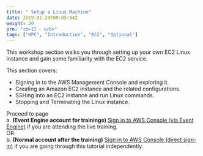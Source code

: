 ```yaml
---
title: " Setup a Linux Machine"
date: 2019-01-24T09:05:54Z
weight: 20
pre: "<b>II ⁃ </b>"
tags: ["HPC", "Introduction", "EC2", "Optional"]
---
```


This workshop section walks you through setting up your own EC2 Linux instance and gain some familiarity with the EC2 service.

This section covers:

- Signing in to the AWS Management Console and exploring it.
- Creating an Amazon EC2 instance and the related configurations.
- SSHing into an EC2 instance and run Linux commands.
- Stopping and Terminating the Linux instance.  

Proceed to page  
a.	**(Event Engine account for trainings)** [Sign in to AWS Console (via Event Engine)](http://slchen-lab-training.s3-website-ap-southeast-1.amazonaws.com/02-setup-ec2/02-eventengine.html) if you are attending the live training.  
OR  
b.	**(Normal account after the training)** [Sign in to AWS Console (direct sign-in)](http://slchen-lab-training.s3-website-ap-southeast-1.amazonaws.com/02-setup-ec2/03-aws-console-login.html) if you are going through this tutorial independently.  
